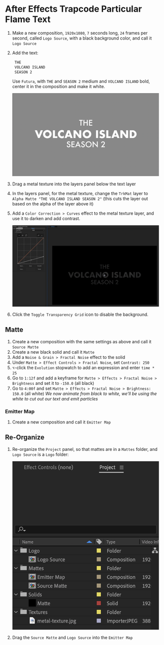 # After Effects Trapcode Particular Flame Text

1. Make a new composition, `1920x1080`, `7` seconds long, `24` frames per second, called `Logo Source`, with a black background color, and call it `Logo Source`
2. Add the text:

        THE
        VOLCANO ISLAND
        SEASON 2

    Use `Futura`, with `THE` and `SEASON 2` medium and `VOLCANO ISLAND` bold, center it in the composition and make it white.

    ![Text Layer](assets/after-effects-trapcode-particular-flame-text-text-layer.png)
3. Drag a metal texture into the layers panel below the text layer
4. In the layers panel, for the metal texture, change the `TrkMat` layer to `Alpha Matte "THE VOLCANO ISLAND SEASON 2"` (this cuts the layer out based on the alpha of the layer above it)
5. Add a `Color Correction > Curves` effect to the metal texture layer, and use it to darken and add contrast.

    ![Texture Curves](assets/after-effects-trapcode-particular-flame-text-texture-curves.png)

6. Click the `Toggle Transparency Grid` icon to disable the background.

## Matte

1. Create a new composition with the same settings as above and call it `Source Matte`
2. Create a new black solid and call it `Matte`
3. Add a `Noise & Grain > Fractal Noise` effect to the solid
4. Under `Matte > Effect Controls > Fractal Noise`, set `Contrast: 250`
5. `⌥`-click the `Evolution` stopwatch to add an expression and enter `time * 25`
6. Go to `1:12f` and add a keyframe for `Matte > Effects > Fractal Noise > Brightness` and set it to `-150.0` (all black)
7. Go to `4:00f` and set `Matte > Effects > Fractal Noise > Brightness: 150.0` (all white) *We now animate from black to white, we'll be using the white to cut out our text and emit particles*

### Emitter Map

1. Create a new composition and call it `Emitter Map`

## Re-Organize

1. Re-organize the `Project` panel, so that mattes are in a `Mattes` folder, and `Logo Source` is a `Logo` folder:

    ![Project Panel](assets/after-effects-trapcode-particular-flame-text-project-panel.png)

2. Drag the `Source Matte` and `Logo Source` into the `Emitter Map`

